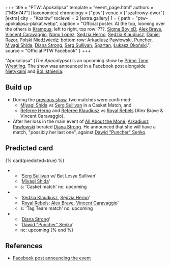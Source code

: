 +++
title = "PTW: Apokalipsa"
template = "event_page.html"
authors = ["M3n747"]
[taxonomies]
chronology = ["ptw"]
venue = ["szafirowy-dwor"]
[extra]
city = "Kozłów"
toclevel = 2
[extra.gallery]
1 = { path = "ptw-apokalipsa-plakat.webp", caption = "Official poster. At the top, looming over the others is [Krampus](@/w/krampus.md); left to right, top row: ???, [Sigma Boy xD](@/w/sigma-boy.md), [Alex Brave](@/w/alex-brave.md), [Vincent Caravaggio](@/w/vincent-caravaggio.md), [Nano Lopez](@/w/nano-lopez.md), [Sędzia Herno](@/w/sedzia-herno.md), [Sędzia Klaudiusz](@/w/sedzia-klaudiusz.md), [Daniel Razor](@/w/daniel-razor.md), [Polski Niedźwiedź](@/w/polski-niedzwiedz.md); bottom row: [Arkadiusz Pawłowski](@/w/pan-pawlowski.md), [Puncher](@/w/puncher.md), [Miyagi Shida](@/w/miyagi-shida.md), [Diana Strong](@/w/diana-strong.md), [Serg Sullivan](@/w/serg-sullivan.md), [Spartan](@/w/spartan.md), [Łukasz Okoński](@/w/lukasz-okonski.md).", source = "Official PTW Facebook" }
+++

"Apokalipsa" (_The Apocalypse_) is an upcoming show by [Prime Time Wrestling](@/o/ptw.md). The show was announced in a Facebook post alongside [Nietykalni](@/e/ptw/2025-07-19-ptw-nietykalni.md) and [Ból Istnienia](@/e/ptw/2025-09-27-ptw-bol-istnienia.md).

## Build up

* During the [previous show](@/e/ptw/2025-07-19-ptw-nietykalni.md), two matches were confirmed:
  * [Miyagi Shida](@/w/miyagi-shida.md) vs [Serg Sullivan](@/w/serg-sullivan.md) in a Casket Match, and
  * [Referee Herno](@/w/sedzia-herno.md) and [Referee Klaudiusz](@/w/sedzia-klaudiusz.md) vs [Royal Rebels](@/tt/royal-rebels.md) (Alex Brave & Vincent Caravaggio).
* After her loss in the main event of [All About the Moné](@/e/ptw/2025-07-27-ptw-all-about-the-mone.md), [Arkadiusz Pawłowski](@/w/pan-pawlowski.md) berated [Diana Strong](@/w/diana-strong.md). He announced that she will have a match, "possibly her last one", against [Dawid "Puncher" Seńko](@/w/puncher.md).

## Predicted card

{% card(predicted=true) %}
- - '[Serg Sullivan](@/w/serg-sullivan.md) w/ Bat Lesya Sullivan'
  - '[Miyagi Shida](@/w/miyagi-shida.md)'
  - s: 'Casket match'
    nc: upcoming
- - '[Sędzia Klaudiusz](@/w/sedzia-klaudiusz.md), [Sędzia Herno](@/w/sedzia-herno.md)'
  - '[Royal Rebels](@/tt/royal-rebels.md): [Alex Brave](@/w/alex-brave.md), [Vincent Caravaggio](@/w/vincent-caravaggio.md)'
  - s: 'Tag Team match'
    nc: upcoming
- - '[Diana Strong](@/w/diana-strong.md)'
  - '[Dawid "Puncher" Seńko](@/w/puncher.md)'
  - nc: upcoming
{% end %}

## References

* [Facebook post announcing the event](https://www.facebook.com/photo/?fbid=773747374977907&set=a.136592405360077)
